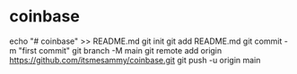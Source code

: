 # coinbase
echo "# coinbase" >> README.md
git init
git add README.md
git commit -m "first commit"
git branch -M main
git remote add origin https://github.com/itsmesammy/coinbase.git
git push -u origin main
